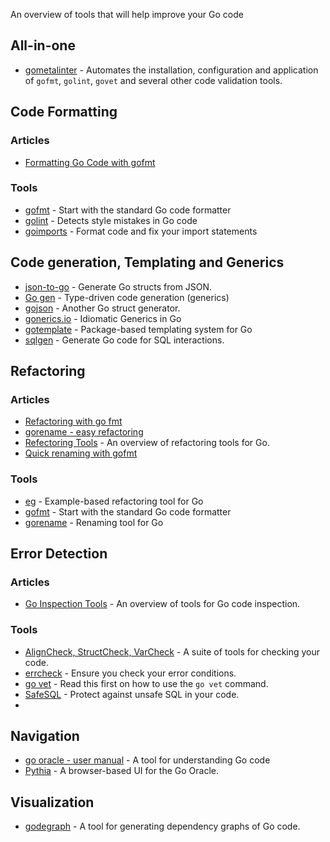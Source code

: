 An overview of tools that will help improve your Go code

## All-in-one

  - [gometalinter](https://github.com/alecthomas/gometalinter) - Automates the installation, configuration and application of `gofmt`, `golint`, `govet` and several other code validation tools.

## Code Formatting

### Articles

  - [Formatting Go Code with gofmt](http://golangtutorials.blogspot.com/2011/06/formatting-go-code-with-gofmt.html)

### Tools

  - [gofmt](https://golang.org/cmd/gofmt/) - Start with the standard Go code formatter
  - [golint](https://github.com/golang/lint) - Detects style mistakes in Go code
  - [goimports](https://github.com/bradfitz/goimports) - Format code and fix your import statements

## Code generation, Templating and Generics

  - [json-to-go](https://mholt.github.io/json-to-go/) - Generate Go structs from JSON.
  - [Go gen](http://clipperhouse.github.io/gen/) - Type-driven code generation (generics)
  - [gojson](https://github.com/ChimeraCoder/gojson) - Another Go struct generator.
  - [gonerics.io](http://bouk.co/blog/idiomatic-generics-in-go/) - Idiomatic Generics in Go
  - [gotemplate](https://github.com/ncw/gotemplate) - Package-based templating system for Go
  - [sqlgen](https://github.com/drone/sqlgen) - Generate Go code for SQL interactions.

## Refactoring

### Articles

  - [Refactoring with go fmt](http://spf13.com/post/go-fmt/)
  - [gorename - easy refactoring](https://texlution.com/post/gorename/)
  - [Refectoring Tools](http://blog.ralch.com/tutorial/golang-tools-refactoring/) - An overview of refactoring tools for Go.
  - [Quick renaming with gofmt](http://technosophos.com/2015/09/26/quick-go-hack-renaming-structs.html)

### Tools

- [eg](https://godoc.org/golang.org/x/tools/cmd/eg) - Example-based refactoring tool for Go
- [gofmt](https://golang.org/cmd/gofmt/) - Start with the standard Go code formatter
- [gorename](https://golang.org/x/tools/refactor/rename) - Renaming tool for Go

## Error Detection

### Articles

  - [Go Inspection Tools](http://blog.ralch.com/tutorial/golang-tools-inspection/) - An overview of tools for Go code inspection.

### Tools

  - [AlignCheck, StructCheck, VarCheck](https://github.com/opennota/check/) - A suite of tools for checking your code.
  - [errcheck](https://github.com/kisielk/errcheck) - Ensure you check your error conditions.
  - [go vet](http://golang.org/cmd/vet/) - Read this first on how to use the `go vet` command.
  - [SafeSQL](https://github.com/stripe/safesql) - Protect against unsafe SQL in your code.
  -

## Navigation

  - [go oracle - user manual](http://golang.org/s/oracle-user-manual) - A tool for understanding Go code
  - [Pythia](https://github.com/fzipp/pythia) - A browser-based UI for the Go Oracle.

## Visualization

  - [godegraph](http://github.com/kisielk/godepgraph) - A tool for generating dependency graphs of Go code.
